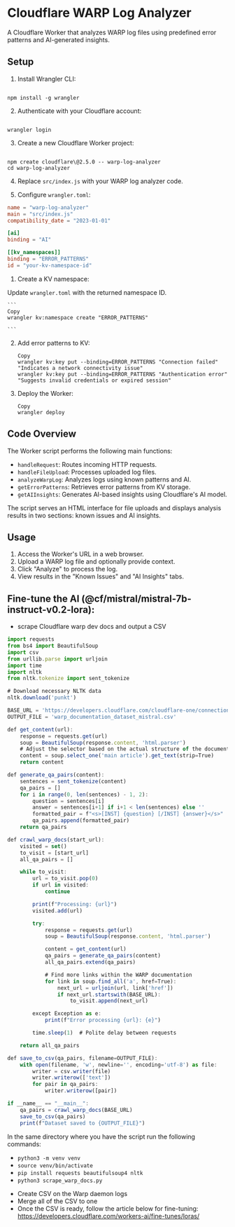 
# Cloudflare WARP Log Analyzer

A Cloudflare Worker that analyzes WARP log files using predefined error patterns and AI-generated insights.

## Setup

1. Install Wrangler CLI:

```

npm install -g wrangler

```

2. Authenticate with your Cloudflare account:

```

wrangler login

```

3. Create a new Cloudflare Worker project:

```

npm create cloudflare\@2.5.0 -- warp-log-analyzer
cd warp-log-analyzer

```

4. Replace `src/index.js` with your WARP log analyzer code.

5. Configure `wrangler.toml`:
```toml
name = "warp-log-analyzer"
main = "src/index.js"
compatibility_date = "2023-01-01"

[ai]
binding = "AI"

[[kv_namespaces]]
binding = "ERROR_PATTERNS"
id = "your-kv-namespace-id"

```

1. Create a KV namespace:

Update `wrangler.toml` with the returned namespace ID.
    
    ```
    Copy
    wrangler kv:namespace create "ERROR_PATTERNS"
    
    ```
    
2. Add error patterns to KV:
    
    ```
    Copy
    wrangler kv:key put --binding=ERROR_PATTERNS "Connection failed" "Indicates a network connectivity issue"
    wrangler kv:key put --binding=ERROR_PATTERNS "Authentication error" "Suggests invalid credentials or expired session"
    
    ```
    
3. Deploy the Worker:
    
    ```
    Copy
    wrangler deploy
    
    ```
    

## Code Overview

The Worker script performs the following main functions:

- `handleRequest`: Routes incoming HTTP requests.
- `handleFileUpload`: Processes uploaded log files.
- `analyzeWarpLog`: Analyzes logs using known patterns and AI.
- `getErrorPatterns`: Retrieves error patterns from KV storage.
- `getAIInsights`: Generates AI-based insights using Cloudflare's AI model.

The script serves an HTML interface for file uploads and displays analysis results in two sections: known issues and AI insights.

## Usage

1. Access the Worker's URL in a web browser.
2. Upload a WARP log file and optionally provide context.
3. Click "Analyze" to process the log.
4. View results in the "Known Issues" and "AI Insights" tabs.

## Fine-tune the AI (@cf/mistral/mistral-7b-instruct-v0.2-lora):

- scrape Cloudflare warp dev docs and output a CSV

```jsx
import requests
from bs4 import BeautifulSoup
import csv
from urllib.parse import urljoin
import time
import nltk
from nltk.tokenize import sent_tokenize

# Download necessary NLTK data
nltk.download('punkt')

BASE_URL = 'https://developers.cloudflare.com/cloudflare-one/connections/connect-devices/warp/'
OUTPUT_FILE = 'warp_documentation_dataset_mistral.csv'

def get_content(url):
    response = requests.get(url)
    soup = BeautifulSoup(response.content, 'html.parser')
    # Adjust the selector based on the actual structure of the documentation pages
    content = soup.select_one('main article').get_text(strip=True)
    return content

def generate_qa_pairs(content):
    sentences = sent_tokenize(content)
    qa_pairs = []
    for i in range(0, len(sentences) - 1, 2):
        question = sentences[i]
        answer = sentences[i+1] if i+1 < len(sentences) else ''
        formatted_pair = f"<s>[INST] {question} [/INST] {answer}</s>"
        qa_pairs.append(formatted_pair)
    return qa_pairs

def crawl_warp_docs(start_url):
    visited = set()
    to_visit = [start_url]
    all_qa_pairs = []

    while to_visit:
        url = to_visit.pop(0)
        if url in visited:
            continue

        print(f"Processing: {url}")
        visited.add(url)

        try:
            response = requests.get(url)
            soup = BeautifulSoup(response.content, 'html.parser')

            content = get_content(url)
            qa_pairs = generate_qa_pairs(content)
            all_qa_pairs.extend(qa_pairs)

            # Find more links within the WARP documentation
            for link in soup.find_all('a', href=True):
                next_url = urljoin(url, link['href'])
                if next_url.startswith(BASE_URL):
                    to_visit.append(next_url)

        except Exception as e:
            print(f"Error processing {url}: {e}")

        time.sleep(1)  # Polite delay between requests

    return all_qa_pairs

def save_to_csv(qa_pairs, filename=OUTPUT_FILE):
    with open(filename, 'w', newline='', encoding='utf-8') as file:
        writer = csv.writer(file)
        writer.writerow(['text'])
        for pair in qa_pairs:
            writer.writerow([pair])

if __name__ == "__main__":
    qa_pairs = crawl_warp_docs(BASE_URL)
    save_to_csv(qa_pairs)
    print(f"Dataset saved to {OUTPUT_FILE}")
```

In the same directory where you have the script run the following commands:
* `python3 -m venv venv `
* `source venv/bin/activate`
* `pip install requests beautifulsoup4 nltk`
* `python3 scrape_warp_docs.py`


- Create CSV on the Warp daemon logs
- Merge all of the CSV to one
- Once the CSV is ready, follow the article below for fine-tuning:
https://developers.cloudflare.com/workers-ai/fine-tunes/loras/

